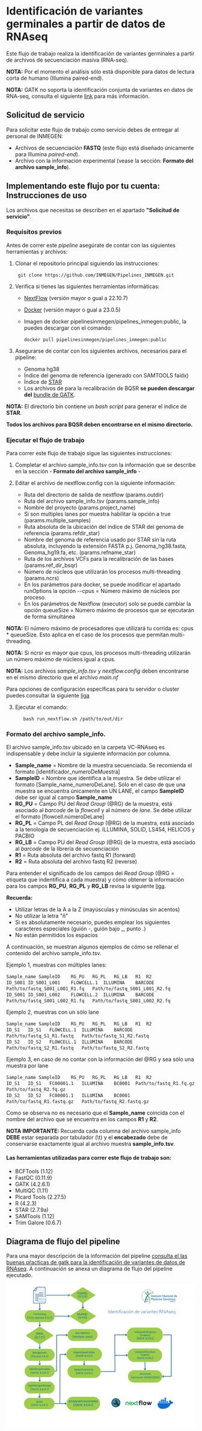 # Identificación de variantes germinales a partir de datos de RNAseq

Este flujo de trabajo realiza la identificación de variantes germinales a partir de archivos de secuenciación masiva (RNA-seq).

**NOTA:** Por el momento el análisis sólo está disponible para datos de lectura corta de humano (Illumina paired-end).

**NOTA:** GATK no soporta  la identificación conjunta de variantes en datos de RNA-seq, consulta el siguiente [link](https://gatk.broadinstitute.org/hc/en-us/articles/360035531192-RNAseq-short-variant-discovery-SNPs-Indels-) para más información.

## Solicitud de servicio

Para solicitar este flujo de trabajo como servicio debes de entregar al personal de INMEGEN: 

- Archivos de secuenciación **FASTQ** (este flujo está diseñado únicamente para Illumina *paired-end*).
- Archivo con la información experimental (vease la sección: **Formato del archivo sample_info**).


## Implementando este flujo por tu cuenta: Instrucciones de uso 

Los archivos que necesitas se describen en el apartado **"Solicitud de servicio"**.

### Requisitos previos

Antes de correr este *pipeline* asegúrate de contar con las siguientes herramientas y archivos:

1. Clonar el repositorio principal siguiendo las instrucciones:

		git clone https://github.com/INMEGEN/Pipelines_INMEGEN.git

2. Verifica si tienes las siguientes herramientas informáticas:
	- [NextFlow](https://www.nextflow.io/docs/latest/index.html) (versión mayor o gual a 22.10.7)
	- [Docker](https://docs.docker.com/) (versión mayor o gual a 23.0.5)
	- Imagen de docker pipelinesinmegen/pipelines_inmegen:public, la puedes descargar con el comando: 

          docker pull pipelinesinmegen/pipelines_inmegen:public

3. Asegurarse de contar con los siguientes archivos, necesarios para el pipeline:
	- Genoma hg38
	- Índice del genoma de referencia (generado con SAMTOOLS faidx)
	- Índice de [STAR](https://physiology.med.cornell.edu/faculty/skrabanek/lab/angsd/lecture_notes/STARmanual.pdf)
	- Los archivos de para la recalibración de BQSR **se pueden descargar del** [bundle de GATK](https://console.cloud.google.com/storage/browser/genomics-public-data/resources/broad/hg38/v0;tab=objects?prefix=&forceOnObjectsSortingFiltering=false).

**NOTA:** El directorio bin contiene un *bash script* para generar el índice de **STAR**. 

**Todos los archivos para BQSR deben encontrarse en el mismo directorio.**

### Ejecutar el flujo de trabajo

Para correr este flujo de trabajo sigue las siguientes instrucciones:

 1. Completar el archivo sample_info.tsv con la información que se describe en la sección - **Formato del archivo sample_info** -
 2. Editar el archivo de nextflow.config con la siguiente información:

	- Ruta del directorio de salida de nextflow (params.outdir)
	- Ruta del archivo sample_info.tsv (params.sample_info)
	- Nombre del proyecto (params.project_name)
	- Si son multiples lanes por muestra habilitar la opción a true (params.multiple_samples)
	- Ruta absoluta de la ubicación del índice de STAR del genoma de referencia (params.refdir_star)
	- Nombre del genoma de referencia usado por STAR sin la ruta absoluta, incluyendo la extensión FASTA p.j. Genoma_hg38.fasta, Genoma_hg19.fa, etc. (params.refname_star)
	- Ruta de los archivos VCFs para la recalibración de las bases (params.ref_dir_bsqr)
	- Número de núcleos que utilizarán los procesos multi-threading (params.ncrs)
	- En los parámetros para docker, se puede modificar el apartado runOptions la opción --cpus = Número máximo de núcleos por proceso.
	- En los parámetros de Nextflow (executor) solo se puede cambiar la opción queueSize =  Número máximo de procesos que se ejecutarán de forma simultánea

**NOTA:** El número máximo de  procesadores que utilizará tu corrida es: cpus * queueSize. Esto aplica en el caso de los procesos que permitan multi-threading.

**NOTA:** Si ncrsr es mayor que cpus, los procesos multi-threading utilizarán un número máximo de núcleos igual a cpus.

**NOTA:** Los archivos *sample_info.tsv* y *nextflow.config* deben encontrarse en el mismo directorio que el archivo *main.nf*

Para opciones de configuración específicas para tu servidor o cluster puedes consultar la siguiente [liga](https://www.nextflow.io/docs/latest/config.html) 

  3. Ejecutar el comando: 

			bash run_nextflow.sh /path/to/out/dir


### Formato del archivo sample_info.

El archivo sample_info.tsv ubicado en la carpeta VC-RNAseq es indispensable y debe incluir la siguiente información por columna.

 - **Sample_name**  = Nombre de la muestra secuenciada. Se recomienda el formato [identificador_numeroDeMuestra]
 - **SampleID**     = Nombre que identifica a la muestra. Se debe utilizar el formato [Sample_name_numeroDeLane]. Sólo en el caso de que una muestra se encuentra únicamente en UN LANE, el campo **SampleID** debe ser igual al campo **Sample_name**
 - **RG_PU**        = Campo PU del *Read Group* (@RG) de la muestra, está asociado al *barcode* de la *flowcell* y al número de *lane*. Se debe utilizar el formato [flowcell.númeroDeLane]
 - **RG_PL**        = Campo PL del *Read Group* (@RG) de la muestra, está asociado a la tenología de secuenciación ej. ILLUMINA, SOLID, LS454, HELICOS y PACBIO
 - **RG_LB**        = Campo PU del *Read Group* (@RG) de la muestra, está asociado al *barcode* de la librería de secuenciación
 - **R1**           = Ruta absoluta del archivo fastq R1 (forward)
 - **R2**           = Ruta absoluta del archivo fastq R2 (reverse)

Para entender el significado de los campos del *Read Group* (@RG = etiqueta que indentifica a cada muestra) y cómo obtener la información para los campos **RG_PU**, **RG_PL** y **RG_LB** revisa la siguiente [liga](https://gatk.broadinstitute.org/hc/en-us/articles/360035890671-Read-groups).

**Recuerda:** 
- Utilizar letras de la A a la Z (mayúsculas y minúsculas sin acentos)
- No utilizar la letra "ñ"
- Si es absolutamente necesario, puedes emplear los siguientes caracteres especiales (guión -, guión bajo _, punto .)
- No están permitidos los espacios 

A continuación, se muestran algunos ejemplos de cómo se rellenar el contenido del archivo sample_info.tsv.

Ejemplo 1, muestras con múltiples lanes:
 
	Sample_name	SampleID	RG_PU	RG_PL	RG_LB	R1	R2
	ID_S001	ID_S001_L001	FLOWCELL.1	ILLUMINA	BARCODE	Path/to/fastq_S001_L001_R1.fq	Path/to/fastq_S001_L001_R2.fq
	ID_S001	ID_S001_L002	FLOWCELL.2	ILLUMINA	BARCODE	Path/to/fastq_S001_L002_R1.fq	Path/to/fastq_S001_L002_R2.fq

Ejemplo 2, muestras con un sólo lane

	Sample_name	SampleID	RG_PU	RG_PL	RG_LB	R1	R2
	ID_S1	ID_S1	FLOWCELL.1	ILLUMINA	BARCODE	Path/to/fastq_S1_R1.fastq	Path/to/fastq_S1_R2.fastq
	ID_S2	ID_S2	FLOWCELL.1	ILLUMINA	BARCODE	Path/to/fastq_S2_R1.fastq	Path/to/fastq_S2_R2.fastq

Ejemplo 3, en caso de no contar con la información del @RG y sea sólo una muestra por lane

	Sample_name	SampleID	RG_PU	RG_PL	RG_LB	R1	R2
	ID_S1	ID_S1	FC00001.1	ILLUMINA	BC0001	Path/to/fastq_R1.fq.gz	Path/to/fastq_R2.fq.gz
	ID_S2	ID_S2	FC00001.1	ILLUMINA	BC0001	Path/to/fastq_R1.fastq.gz	Path/to/fastq_R2.fastq.gz

Como se observa no es necesario que el **Sample_name** coincida con el nombre del archivo que se encuentra en los campos **R1** y **R2**.

**NOTA IMPORTANTE:** Recuerda cada columna del archivo sample_info **DEBE** estar separada por tabulador (\t) y el **encabezado** debe de conservarse exactamente igual al archivo muestra **sample_info.tsv**.

#### Las herramientas utilizadas para correr este flujo de trabajo son:

 - BCFTools (1.12)
 - FastQC (0.11.9)
 - GATK (4.2.6.1)
 - MultiQC (1.11)
 - Picard Tools (2.27.5)
 - R (4.2.3)
 - STAR (2.7.9a)
 - SAMTools (1.12)
 - Trim Galore (0.6.7)

## Diagrama de flujo del pipeline 

Para una mayor descripción de la información del pipeline [consulta el las buenas pŕacticas de gatk para la identificación de variantes de datos de RNAseq](https://gatk.broadinstitute.org/hc/en-us/articles/360035531192-RNAseq-short-variant-discovery-SNPs-Indels-). A continuación se anexa un diagrama de flujo del pipeline ejecutado. 


![Flujo identificación de variantes rnaseq](../flowcharts/flow_VCRNA.PNG)
